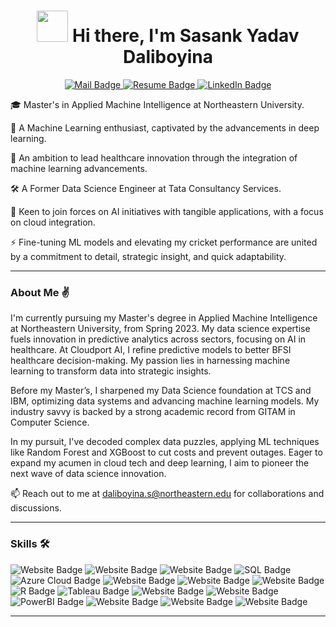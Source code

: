<h1 align = "center"><img src="https://stemettes.org/zine/wp-content/uploads/sites/3/2021/12/ai-gif.gif" width="50" />  Hi there, I'm Sasank Yadav Daliboyina </h1>
<p align="center">
  <a href="mailto:sasankywork99@gmail.com,daliboyina.s@northeastern.edu">
    <img src="https://img.shields.io/badge/Mail-f25030?style=for-the-badge&logoColor=white" alt="Mail Badge">
  </a>
  <a href="https://drive.google.com/file/d/1lcf09VPMG_EEaRNUhP_IWHAz9ghZGwQt/view?usp=sharing">
    <img src="https://img.shields.io/badge/Resume-f2f542?style=for-the-badge&logoColor=white" alt="Resume Badge">
  </a>
  <a href="https://www.linkedin.com/in/daliboyina-sasank-yadav-7b1062175/">
    <img src="https://img.shields.io/badge/LinkedIn-0077b5?style=for-the-badge&logoColor=white" alt="LinkedIn Badge">
  </a>
</p>


<div align="Left">

🎓 Master's in Applied Machine Intelligence at Northeastern University.

🤖 A Machine Learning enthusiast, captivated by the advancements in deep learning.

🔭 An ambition to lead healthcare innovation through the integration of machine learning advancements.

🛠️ A Former Data Science Engineer at Tata Consultancy Services.

🤝 Keen to join forces on AI initiatives with tangible applications, with a focus on cloud integration.

⚡  Fine-tuning ML models and elevating my cricket performance are united by a commitment to detail, strategic insight, and quick adaptability.

</div>

---

### About Me ✌️

I'm currently pursuing my Master's degree in Applied Machine Intelligence at Northeastern University, from Spring 2023. My data science expertise fuels innovation in predictive analytics across sectors, focusing on AI in healthcare. At Cloudport AI, I refine predictive models to better BFSI healthcare decision-making. My passion lies in harnessing machine learning to transform data into strategic insights.

Before my Master’s, I sharpened my Data Science foundation at TCS and IBM, optimizing data systems and advancing machine learning models. My industry savvy is backed by a strong academic record from GITAM in Computer Science.

In my pursuit, I've decoded complex data puzzles, applying ML techniques like Random Forest and XGBoost to cut costs and prevent outages. Eager to expand my acumen in cloud tech and deep learning, I aim to pioneer the next wave of data science innovation.

📫 Reach out to me at daliboyina.s@northeastern.edu for collaborations and discussions.

---

### Skills 🛠️
<p>
<a>
    <img src="https://img.shields.io/badge/Python-2b7d6a?style=for-the-badge&logoColor=white" alt="Website Badge">
</a>
<a>
    <img src="https://img.shields.io/badge/C++-5ba171?style=for-the-badge&logoColor=white" alt="Website Badge">
</a>
<a>
    <img src="https://img.shields.io/badge/C-5c4000?style=for-the-badge&logoColor=white" alt="Website Badge">
</a>
<a>
    <img src="https://img.shields.io/badge/SQL-00758f?style=for-the-badge&logoColor=white" alt="SQL Badge">
</a> 
<a>
    <img src="https://img.shields.io/badge/Azure_Cloud-0089d6?style=for-the-badge&logoColor=white" alt="Azure Cloud Badge">
</a>
<a>
    <img src="https://img.shields.io/badge/PyTorch-36d658?style=for-the-badge&logoColor=white" alt="Website Badge">
</a>
<a>
    <img src="https://img.shields.io/badge/TensorFlow-bd0b17?style=for-the-badge&logoColor=white" alt="Website Badge">
</a>
<a>
    <img src="https://img.shields.io/badge/Scikit%20Learn-e2b08f?style=for-the-badge&logoColor=white" alt="Website Badge">
</a>
<a>
    <img src="https://img.shields.io/badge/R-276dc3?style=for-the-badge&logoColor=white" alt="R Badge">
</a>
<a>
    <img src="https://img.shields.io/badge/Tableau-e97627?style=for-the-badge&logoColor=white" alt="Tableau Badge">
</a>
<a>
    <img src="https://img.shields.io/badge/OpenCV-457821?style=for-the-badge&logoColor=white" alt="Website Badge">
</a>
<a>
    <img src="https://img.shields.io/badge/Computer%20Vision-cd882a?style=for-the-badge&logoColor=white" alt="Website Badge">
</a>
<a>
    <img src="https://img.shields.io/badge/PowerBI-f2c811?style=for-the-badge&logoColor=white" alt="PowerBI Badge">
</a>
<a>
    <img src="https://img.shields.io/badge/GIT-530ee2?style=for-the-badge&logoColor=white" alt="Website Badge">
</a>
<a>
    <img src="https://img.shields.io/badge/Machine%20Learning-dbf41d?style=for-the-badge&logoColor=white" alt="Website Badge">
</a>
<a>
    <img src="https://img.shields.io/badge/Deep%20Learning-8bd1fe?style=for-the-badge&logoColor=white" alt="Website Badge">
</a>

</p>

---
